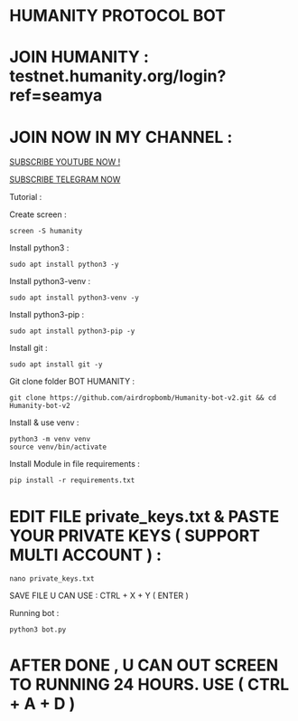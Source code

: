 # HUMANITY PROTOCOL BOT

# JOIN HUMANITY : testnet.humanity.org/login?ref=seamya

# JOIN NOW IN MY CHANNEL :

[SUBSCRIBE YOUTUBE NOW !](https://www.youtube.com/@airdropbombnode)

[SUBSCRIBE TELEGRAM NOW](https://t.me/airdropbombnode)

Tutorial :

Create screen :
```
screen -S humanity
```

Install python3 :
```
sudo apt install python3 -y
```

Install python3-venv :
```
sudo apt install python3-venv -y
```

Install python3-pip :
```
sudo apt install python3-pip -y
```

Install git :
```
sudo apt install git -y
```

Git clone folder BOT HUMANITY :
```
git clone https://github.com/airdropbomb/Humanity-bot-v2.git && cd Humanity-bot-v2
```

Install & use venv :
```
python3 -m venv venv
source venv/bin/activate
```

Install Module in file requirements :
```
pip install -r requirements.txt
```

# EDIT FILE private_keys.txt & PASTE YOUR PRIVATE KEYS ( SUPPORT MULTI ACCOUNT ) :
```
nano private_keys.txt
```

SAVE FILE U CAN USE : CTRL + X + Y ( ENTER )

Running bot :
```
python3 bot.py
```

# AFTER DONE , U CAN OUT SCREEN TO RUNNING 24 HOURS. USE ( CTRL + A + D )





